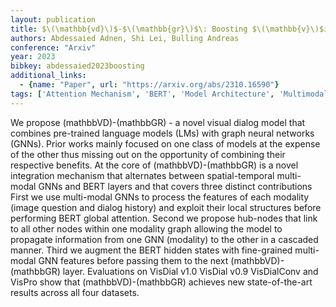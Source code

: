 ```yaml
---
layout: publication
title: $\(\mathbb{vd}\)$-$\(\mathbb{gr}\)$\: Boosting $\(\mathbb{v}\)$isual $\(\mathbb{d}\)$ialog With Cascaded Spatial-temporal Multi-modal $\(\mathbb{gr}\)$aphs
authors: Abdessaied Adnen, Shi Lei, Bulling Andreas
conference: "Arxiv"
year: 2023
bibkey: abdessaied2023boosting
additional_links:
  - {name: "Paper", url: "https://arxiv.org/abs/2310.16590"}
tags: ['Attention Mechanism', 'BERT', 'Model Architecture', 'Multimodal Models', 'Reinforcement Learning']
---
```

We propose (mathbbVD)-(mathbbGR) - a novel visual dialog model that combines pre-trained language models (LMs) with graph neural networks (GNNs). Prior works mainly focused on one class of models at the expense of the other thus missing out on the opportunity of combining their respective benefits. At the core of (mathbbVD)-(mathbbGR) is a novel integration mechanism that alternates between spatial-temporal multi-modal GNNs and BERT layers and that covers three distinct contributions First we use multi-modal GNNs to process the features of each modality (image question and dialog history) and exploit their local structures before performing BERT global attention. Second we propose hub-nodes that link to all other nodes within one modality graph allowing the model to propagate information from one GNN (modality) to the other in a cascaded manner. Third we augment the BERT hidden states with fine-grained multi-modal GNN features before passing them to the next (mathbbVD)-(mathbbGR) layer. Evaluations on VisDial v1.0 VisDial v0.9 VisDialConv and VisPro show that (mathbbVD)-(mathbbGR) achieves new state-of-the-art results across all four datasets.
